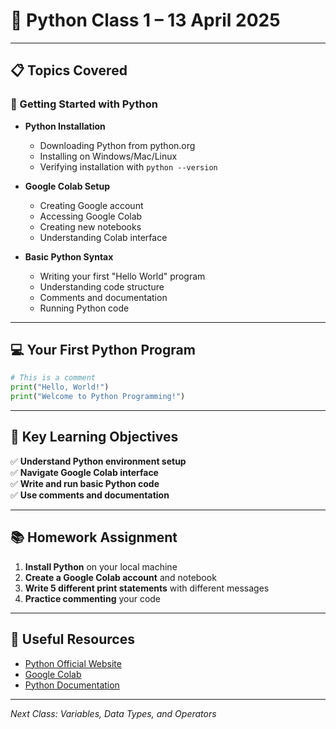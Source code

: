 # 🐍 Python Class 1 – 13 April 2025

---

## 📋 Topics Covered

### 🚀 Getting Started with Python

- **Python Installation**
  - Downloading Python from python.org
  - Installing on Windows/Mac/Linux
  - Verifying installation with `python --version`

- **Google Colab Setup**
  - Creating Google account
  - Accessing Google Colab
  - Creating new notebooks
  - Understanding Colab interface

- **Basic Python Syntax**
  - Writing your first "Hello World" program
  - Understanding code structure
  - Comments and documentation
  - Running Python code

---

## 💻 Your First Python Program

```python
# This is a comment
print("Hello, World!")
print("Welcome to Python Programming!")
```

---

## 🎯 Key Learning Objectives

✅ **Understand Python environment setup**  
✅ **Navigate Google Colab interface**  
✅ **Write and run basic Python code**  
✅ **Use comments and documentation**  

---

## 📚 Homework Assignment

1. **Install Python** on your local machine
2. **Create a Google Colab account** and notebook
3. **Write 5 different print statements** with different messages
4. **Practice commenting** your code

---

## 🔗 Useful Resources

- [Python Official Website](https://www.python.org/)
- [Google Colab](https://colab.research.google.com/)
- [Python Documentation](https://docs.python.org/)

---

*Next Class: Variables, Data Types, and Operators*
